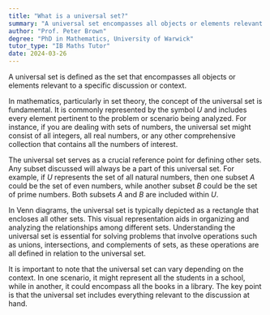 ```yaml
---
title: "What is a universal set?"
summary: "A universal set encompasses all objects or elements relevant to a specific discussion or context."
author: "Prof. Peter Brown"
degree: "PhD in Mathematics, University of Warwick"
tutor_type: "IB Maths Tutor"
date: 2024-03-26
---
```


A universal set is defined as the set that encompasses all objects or elements relevant to a specific discussion or context.

In mathematics, particularly in set theory, the concept of the universal set is fundamental. It is commonly represented by the symbol $U$ and includes every element pertinent to the problem or scenario being analyzed. For instance, if you are dealing with sets of numbers, the universal set might consist of all integers, all real numbers, or any other comprehensive collection that contains all the numbers of interest.

The universal set serves as a crucial reference point for defining other sets. Any subset discussed will always be a part of this universal set. For example, if $U$ represents the set of all natural numbers, then one subset $A$ could be the set of even numbers, while another subset $B$ could be the set of prime numbers. Both subsets $A$ and $B$ are included within $U$.

In Venn diagrams, the universal set is typically depicted as a rectangle that encloses all other sets. This visual representation aids in organizing and analyzing the relationships among different sets. Understanding the universal set is essential for solving problems that involve operations such as unions, intersections, and complements of sets, as these operations are all defined in relation to the universal set.

It is important to note that the universal set can vary depending on the context. In one scenario, it might represent all the students in a school, while in another, it could encompass all the books in a library. The key point is that the universal set includes everything relevant to the discussion at hand.
    